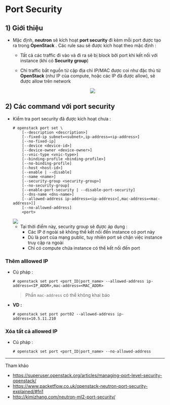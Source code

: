 # Port Security
## **1) Giới thiệu**
- Mặc định, **neutron** sẽ kích hoạt **port security** đi kèm mỗi port được tạo ra trong **OpenStack** . Các rule sau sẽ được kích hoạt theo mặc định :
    - Tất cả các traffic đi vào và đi ra sẽ bị block bởi port khi kết nối với instance (khi có **Security group**)
    - Chỉ traffic bắt nguồn từ cặp địa chỉ IP/MAC được coi như đặc thù từ **OpenStack** (như IP của compute, hoặc các IP đã được allow), sẽ được allow trên network

        <p align=center><img src=https://i.imgur.com/jelFYer.png></p>

## **2) Các command với port security**
- Kiểm tra port security đã được kích hoạt chưa :
    ```
    # openstack port set \
        [--description <description>]
        [--fixed-ip subnet=<subnet>,ip-address=<ip-address>]
        [--no-fixed-ip]
        [--device <device-id>]
        [--device-owner <device-owner>]
        [--vnic-type <vnic-type>]
        [--binding-profile <binding-profile>]
        [--no-binding-profile]
        [--host <host-id>]
        [--enable | --disable]
        [--name <name>]
        [--security-group <security-group>]
        [--no-security-group]
        [--enable-port-security | --disable-port-security]
        [--dns-name <dns-name>]
        [--allowed-address ip-address=<ip-address>[,mac-address=<mac-address>]]
        [--no-allowed-address]
        <port>
    ```
    <img src=https://i.imgur.com/sZUr5Ek.png>

    - Tại thời điểm này, security group sẽ được áp dụng :
        - Các IP ở ngoài sẽ không thể kết nối đến instance có port này
        - Dù là port của mạng public, tuy nhiên port sẽ chặn việc instance truy cập ra ngoài
        - Chỉ có compute chứa instance có thể kết nối đến port
### **Thêm alllowed IP**
- Cú pháp :
    ```
    # openstack set port <port_ID|port_name> --allowed-address ip-address=<IP_ADDR>,mac-address=<MAC_ADDR>
    ```
    > Phần `mac-address` có thể không khai báo
- **VD :**
    ```
    # openstack set port port02 --allowed-address ip-address=10.5.11.210
    ```
### **Xóa tất cả allowed IP**
- Cú pháp :
    ```
    # openstack set port <port_ID|port_name> --no-allowed-address
    ```
--------------------
Tham khảo
- https://superuser.openstack.org/articles/managing-port-level-security-openstack/
- https://www.packetflow.co.uk/openstack-neutron-port-security-explained/#fn1
- http://kimizhang.com/neutron-ml2-port-security/